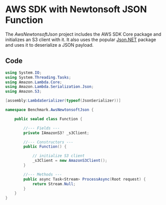 # AWS SDK with Newtonsoft JSON Function

The _AwsNewtonsoftJson_ project includes the AWS SDK Core package and initializes an S3 client with it. It also uses the popular [Json.NET](https://www.newtonsoft.com/json) package and uses it to deserialize a JSON payload.

## Code

```csharp
using System.IO;
using System.Threading.Tasks;
using Amazon.Lambda.Core;
using Amazon.Lambda.Serialization.Json;
using Amazon.S3;

[assembly:LambdaSerializer(typeof(JsonSerializer))]

namespace Benchmark.AwsNewtonsoftJson {

    public sealed class Function {

        //--- Fields ---
        private IAmazonS3? _s3Client;

        //--- Constructors ---
        public Function() {

            // initialize S3 client
            _s3Client = new AmazonS3Client();
        }

        //--- Methods ---
        public async Task<Stream> ProcessAsync(Root request) {
            return Stream.Null;
        }
    }
}
```